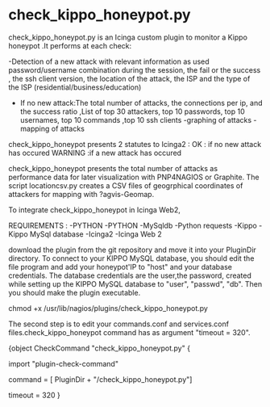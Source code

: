 # check_kippo_honeypot.py
check_kippo_honeypot.py is an Icinga custom plugin to monitor a Kippo honeypot .It performs at each check:

-Detection of a new attack with relevant information as used password/username combination during the session, the fail or the success , the ssh client version, the location of the attack, the ISP and the type of the ISP (residential/business/education)
- If no new attack:The total number of attacks, the connections per ip, and the success ratio ,List of top 30 attackers, top 10 passwords, top 10 usernames, top 10 commands ,top 10 ssh clients
-graphing of attacks
-mapping of attacks

check_kippo_honeypot presents 2 statutes to Icinga2 :
OK : if no new attack has occured
WARNING :if a new attack has occured

check_kippo_honeypot presents the total number of attacks as performance data for later visualization with PNP4NAGIOS or Graphite.
The script locationcsv.py creates a CSV files of geogrphical coordinates of attackers for mapping with ?agvis-Geomap.

To integrate check\_kippo\_honeypot in Icinga Web2,

REQUIREMENTS : 
-PYTHON
-PYTHON -MySqldb
-Python requests
-Kippo
-Kippo MySql database
-Icinga2 
-Icinga Web 2

 download the plugin from the git repository and move it into  your PluginDir directory. To connect to your KIPPO  MySQL database, you should edit the file program and add your honeypot'IP to "host" and your  database credentials. The database credentials are the user,the password, created while setting up the KIPPO  MySQL  database to "user", "passwd", "db". Then you should make the plugin executable.
 
 chmod +x /usr/lib/nagios/plugins/check\_kippo\_honeypot.py
 
 The second step is to edit your commands.conf and services.conf files.check\_kippo\_honeypot command has as argument "timeout = 320".
 
 {object CheckCommand "check\_kippo\_honeypot.py" {

  import "plugin-check-command"
  
  command = [ PluginDir + "\/check\_kippo\_honeypot.py"]
  
  timeout = 320
}
 


